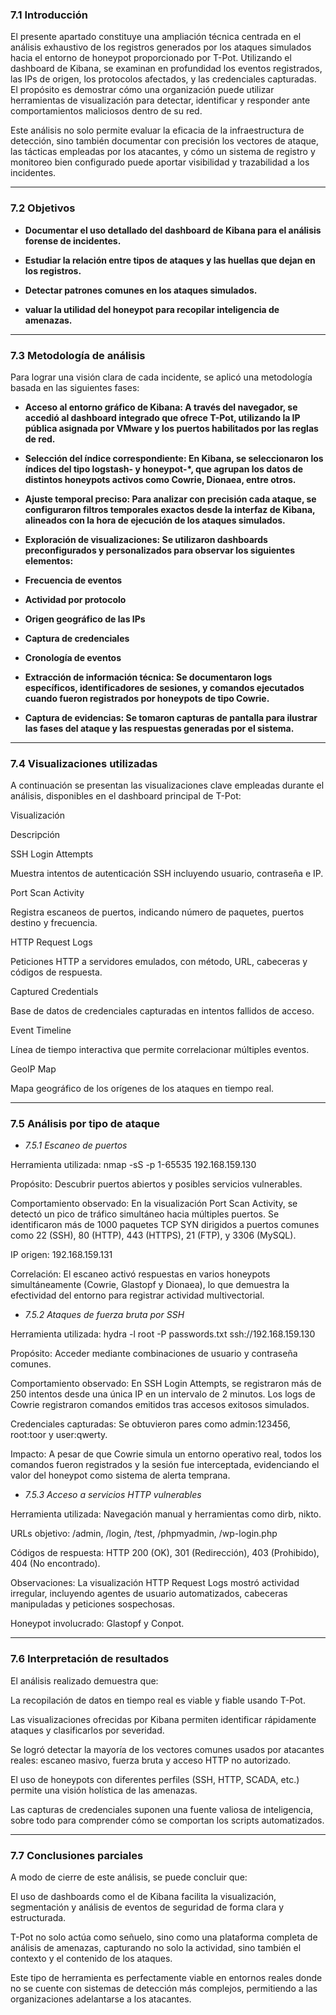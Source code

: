 ### 7.1 Introducción

El presente apartado constituye una ampliación técnica centrada en el análisis exhaustivo de los registros generados por los ataques simulados hacia el entorno de honeypot proporcionado por T-Pot. Utilizando el dashboard de Kibana, se examinan en profundidad los eventos registrados, las IPs de origen, los protocolos afectados, y las credenciales capturadas. El propósito es demostrar cómo una organización puede utilizar herramientas de visualización para detectar, identificar y responder ante comportamientos maliciosos dentro de su red.

Este análisis no solo permite evaluar la eficacia de la infraestructura de detección, sino también documentar con precisión los vectores de ataque, las tácticas empleadas por los atacantes, y cómo un sistema de registro y monitoreo bien configurado puede aportar visibilidad y trazabilidad a los incidentes.

--- 

### 7.2 Objetivos

- **Documentar el uso detallado del dashboard de Kibana para el análisis forense de incidentes.**

- **Estudiar la relación entre tipos de ataques y las huellas que dejan en los registros.**

- **Detectar patrones comunes en los ataques simulados.**

- **valuar la utilidad del honeypot para recopilar inteligencia de amenazas.**

---

### 7.3 Metodología de análisis

Para lograr una visión clara de cada incidente, se aplicó una metodología basada en las siguientes fases:

- **Acceso al entorno gráfico de Kibana: A través del navegador, se accedió al dashboard integrado que ofrece T-Pot, utilizando la IP pública asignada por VMware y los puertos habilitados por las reglas de red.**

- **Selección del índice correspondiente: En Kibana, se seleccionaron los índices del tipo logstash- y honeypot-*, que agrupan los datos de distintos honeypots activos como Cowrie, Dionaea, entre otros.**

- **Ajuste temporal preciso: Para analizar con precisión cada ataque, se configuraron filtros temporales exactos desde la interfaz de Kibana, alineados con la hora de ejecución de los ataques simulados.**

- **Exploración de visualizaciones: Se utilizaron dashboards preconfigurados y personalizados para observar los siguientes elementos:**

- **Frecuencia de eventos**

- **Actividad por protocolo**

- **Origen geográfico de las IPs**

- **Captura de credenciales**

- **Cronología de eventos**

- **Extracción de información técnica: Se documentaron logs específicos, identificadores de sesiones, y comandos ejecutados cuando fueron registrados por honeypots de tipo Cowrie.**

- **Captura de evidencias: Se tomaron capturas de pantalla para ilustrar las fases del ataque y las respuestas generadas por el sistema.**

---

### 7.4 Visualizaciones utilizadas

A continuación se presentan las visualizaciones clave empleadas durante el análisis, disponibles en el dashboard principal de T-Pot:

Visualización

Descripción

SSH Login Attempts

Muestra intentos de autenticación SSH incluyendo usuario, contraseña e IP.

Port Scan Activity

Registra escaneos de puertos, indicando número de paquetes, puertos destino y frecuencia.

HTTP Request Logs

Peticiones HTTP a servidores emulados, con método, URL, cabeceras y códigos de respuesta.

Captured Credentials

Base de datos de credenciales capturadas en intentos fallidos de acceso.

Event Timeline

Línea de tiempo interactiva que permite correlacionar múltiples eventos.

GeoIP Map

Mapa geográfico de los orígenes de los ataques en tiempo real.

---

### 7.5 Análisis por tipo de ataque

- *7.5.1 Escaneo de puertos*

Herramienta utilizada: nmap -sS -p 1-65535 192.168.159.130

Propósito: Descubrir puertos abiertos y posibles servicios vulnerables.

Comportamiento observado: En la visualización Port Scan Activity, se detectó un pico de tráfico simultáneo hacia múltiples puertos. Se identificaron más de 1000 paquetes TCP SYN dirigidos a puertos comunes como 22 (SSH), 80 (HTTP), 443 (HTTPS), 21 (FTP), y 3306 (MySQL).

IP origen: 192.168.159.131

Correlación: El escaneo activó respuestas en varios honeypots simultáneamente (Cowrie, Glastopf y Dionaea), lo que demuestra la efectividad del entorno para registrar actividad multivectorial.


- *7.5.2 Ataques de fuerza bruta por SSH*

Herramienta utilizada: hydra -l root -P passwords.txt ssh://192.168.159.130

Propósito: Acceder mediante combinaciones de usuario y contraseña comunes.

Comportamiento observado: En SSH Login Attempts, se registraron más de 250 intentos desde una única IP en un intervalo de 2 minutos. Los logs de Cowrie registraron comandos emitidos tras accesos exitosos simulados.

Credenciales capturadas: Se obtuvieron pares como admin:123456, root:toor y user:qwerty.

Impacto: A pesar de que Cowrie simula un entorno operativo real, todos los comandos fueron registrados y la sesión fue interceptada, evidenciando el valor del honeypot como sistema de alerta temprana.


- *7.5.3 Acceso a servicios HTTP vulnerables*

Herramienta utilizada: Navegación manual y herramientas como dirb, nikto.

URLs objetivo: /admin, /login, /test, /phpmyadmin, /wp-login.php

Códigos de respuesta: HTTP 200 (OK), 301 (Redirección), 403 (Prohibido), 404 (No encontrado).

Observaciones: La visualización HTTP Request Logs mostró actividad irregular, incluyendo agentes de usuario automatizados, cabeceras manipuladas y peticiones sospechosas.

Honeypot involucrado: Glastopf y Conpot.



---

### 7.6 Interpretación de resultados

El análisis realizado demuestra que:

La recopilación de datos en tiempo real es viable y fiable usando T-Pot.

Las visualizaciones ofrecidas por Kibana permiten identificar rápidamente ataques y clasificarlos por severidad.

Se logró detectar la mayoría de los vectores comunes usados por atacantes reales: escaneo masivo, fuerza bruta y acceso HTTP no autorizado.

El uso de honeypots con diferentes perfiles (SSH, HTTP, SCADA, etc.) permite una visión holística de las amenazas.

Las capturas de credenciales suponen una fuente valiosa de inteligencia, sobre todo para comprender cómo se comportan los scripts automatizados.

---

### 7.7 Conclusiones parciales

A modo de cierre de este análisis, se puede concluir que:

El uso de dashboards como el de Kibana facilita la visualización, segmentación y análisis de eventos de seguridad de forma clara y estructurada.

T-Pot no solo actúa como señuelo, sino como una plataforma completa de análisis de amenazas, capturando no solo la actividad, sino también el contexto y el contenido de los ataques.

Este tipo de herramienta es perfectamente viable en entornos reales donde no se cuente con sistemas de detección más complejos, permitiendo a las organizaciones adelantarse a los atacantes.
